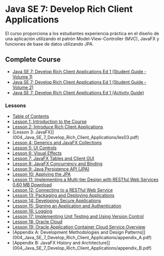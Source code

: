 # Java SE 7: Develop Rich Client Applications

El curso proporciona a los estudiantes experiencia práctica en el diseño de una aplicación utilizando el patrón Model-View-Controller (MVC), JavaFX y funciones de base de datos utilizando JPA.

## Complete Course

* [Java SE 7: Develop Rich Client Applications Ed 1 (Student Guide - Volume 1)](004_Java_SE_7_Develop_Rich_Client_Applications/sg1.pdf)
* [Java SE 7: Develop Rich Client Applications Ed 1 (Student Guide - Volume 2)](004_Java_SE_7_Develop_Rich_Client_Applications/sg2.pdf)
* [Java SE 7: Develop Rich Client Applications Ed 1 (Activity Guide)](004_Java_SE_7_Develop_Rich_Client_Applications/ag.pdf)

### Lessons	 

* [Table of Contents](004_Java_SE_7_Develop_Rich_Client_Applications/toc.pdf)
* [Lesson 1: Introduction to the Course](004_Java_SE_7_Develop_Rich_Client_Applications/les01.pdf)
* [Lesson 2: Introduce Rich Client Applications](004_Java_SE_7_Develop_Rich_Client_Applications/les02.pdf)
* [Lesson 3: JavaFX]](004_Java_SE_7_Develop_Rich_Client_Applications/les03.pdf)
* [Lesson 4: Generics and JavaFX Collections](004_Java_SE_7_Develop_Rich_Client_Applications/les04.pdf)
* [Lesson 5: UI Controls](004_Java_SE_7_Develop_Rich_Client_Applications/les05.pdf)
* [Lesson 6: Visual Effects](004_Java_SE_7_Develop_Rich_Client_Applications/les06.pdf)
* [Lesson 7: JavaFX Tables and Client GUI](004_Java_SE_7_Develop_Rich_Client_Applications/les07.pdf)
* [Lesson 8: JavaFX Concurrency and Binding](004_Java_SE_7_Develop_Rich_Client_Applications/les08.pdf)
* [Lesson 9: Java Persistence API (JPA)](004_Java_SE_7_Develop_Rich_Client_Applications/les09.pdf)
* [Lesson 10: Applying the JPA](004_Java_SE_7_Develop_Rich_Client_Applications/les10.pdf)
* [Lesson 11: Implementing a Multi-tier Design with RESTful Web Services	0.60 MB	Download](004_Java_SE_7_Develop_Rich_Client_Applications/les11.pdf)
* [Lesson 12: Connecting to a RESTful Web Service](004_Java_SE_7_Develop_Rich_Client_Applications/les12.pdf)
* [Lesson 13: Packaging and Deploying Applications](004_Java_SE_7_Develop_Rich_Client_Applications/les13.pdf)
* [Lesson 14: Developing Secure Applications](004_Java_SE_7_Develop_Rich_Client_Applications/les14.pdf)
* [Lesson 15: Signing an Application and Authentication](004_Java_SE_7_Develop_Rich_Client_Applications/les15.pdf)
* [Lesson 16: Logging](004_Java_SE_7_Develop_Rich_Client_Applications/les16.pdf)
* [Lesson 17: Implementing Unit Testing and Using Version Control](004_Java_SE_7_Develop_Rich_Client_Applications/les17.pdf)
* [Lesson 18: Oracle Cloud](004_Java_SE_7_Develop_Rich_Client_Applications/les18.pdf)
* [Lesson 19: Oracle Application Container Cloud Service Overview](004_Java_SE_7_Develop_Rich_Client_Applications/les19.pdf)
* [Appendix A: Development Methodologies and Design Patterns]](004_Java_SE_7_Develop_Rich_Client_Applications/appendix_A.pdf)
* [Appendix B: JavaFX History and Architecture]](004_Java_SE_7_Develop_Rich_Client_Applications/appendix_B.pdf)
